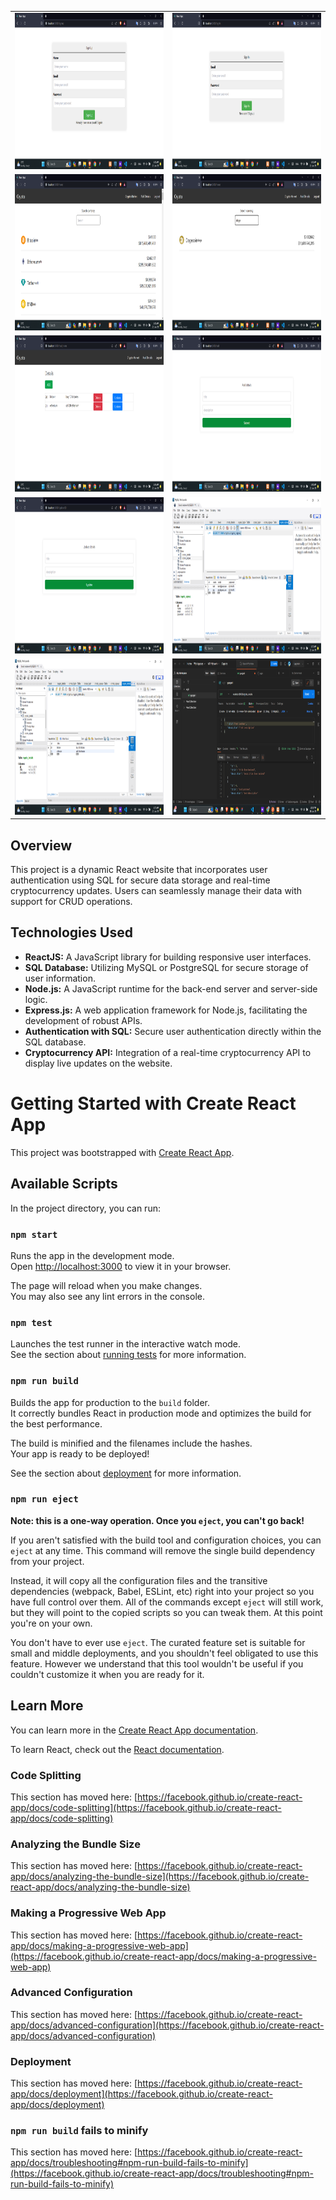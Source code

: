<table>
  <tr>
    <td><img src="https://github.com/nimeshkk/crypto_tracking/blob/master/public/img/Screenshot%20(150).png" width="400" height="250"/></td>
    <td><img src="https://github.com/nimeshkk/crypto_tracking/blob/master/public/img/Screenshot%20(151).png" width="400" height="250"/></td>
  </tr>
  <tr>
     <td><img src="https://github.com/nimeshkk/crypto_tracking/blob/master/public/img/Screenshot%20(152).png" width="400" height="250"/></td>
     <td><img src="https://github.com/nimeshkk/crypto_tracking/blob/master/public/img/Screenshot%20(153).png" width="400" height="250"/></td>
    
  </tr>
   <tr>
     <td><img src="https://github.com/nimeshkk/crypto_tracking/blob/master/public/img/Screenshot%20(154).png" width="400" height="250"/></td>
     <td><img src="https://github.com/nimeshkk/crypto_tracking/blob/master/public/img/Screenshot%20(155).png" width="400" height="250"/></td>
    
  </tr>
   <tr>
     <td><img src="https://github.com/nimeshkk/crypto_tracking/blob/master/public/img/Screenshot%20(156).png" width="400" height="250"/></td>
     <td><img src="https://github.com/nimeshkk/crypto_tracking/blob/master/public/img/Screenshot%20(157).png" width="400" height="250"/></td>
    
  </tr>
   <tr>
     <td><img src="https://github.com/nimeshkk/crypto_tracking/blob/master/public/img/Screenshot%20(158).png" width="400" height="250"/></td>
     <td><img src="https://github.com/nimeshkk/crypto_tracking/blob/master/public/img/Screenshot%20(159).png" width="400" height="250"/></td>
    
  </tr>
</table>

## Overview

This project is a dynamic React website that incorporates user authentication using SQL for secure data storage and real-time cryptocurrency updates. Users can seamlessly manage their data with support for CRUD operations.

## Technologies Used

- **ReactJS:** A JavaScript library for building responsive user interfaces.
- **SQL Database:** Utilizing MySQL or PostgreSQL for secure storage of user information.
- **Node.js:** A JavaScript runtime for the back-end server and server-side logic.
- **Express.js:** A web application framework for Node.js, facilitating the development of robust APIs.
- **Authentication with SQL:** Secure user authentication directly within the SQL database.
- **Cryptocurrency API:** Integration of a real-time cryptocurrency API to display live updates on the website.
# Getting Started with Create React App

This project was bootstrapped with [Create React App](https://github.com/facebook/create-react-app).

## Available Scripts

In the project directory, you can run:

### `npm start`

Runs the app in the development mode.\
Open [http://localhost:3000](http://localhost:3000) to view it in your browser.

The page will reload when you make changes.\
You may also see any lint errors in the console.

### `npm test`

Launches the test runner in the interactive watch mode.\
See the section about [running tests](https://facebook.github.io/create-react-app/docs/running-tests) for more information.

### `npm run build`

Builds the app for production to the `build` folder.\
It correctly bundles React in production mode and optimizes the build for the best performance.

The build is minified and the filenames include the hashes.\
Your app is ready to be deployed!

See the section about [deployment](https://facebook.github.io/create-react-app/docs/deployment) for more information.

### `npm run eject`

**Note: this is a one-way operation. Once you `eject`, you can't go back!**

If you aren't satisfied with the build tool and configuration choices, you can `eject` at any time. This command will remove the single build dependency from your project.

Instead, it will copy all the configuration files and the transitive dependencies (webpack, Babel, ESLint, etc) right into your project so you have full control over them. All of the commands except `eject` will still work, but they will point to the copied scripts so you can tweak them. At this point you're on your own.

You don't have to ever use `eject`. The curated feature set is suitable for small and middle deployments, and you shouldn't feel obligated to use this feature. However we understand that this tool wouldn't be useful if you couldn't customize it when you are ready for it.

## Learn More

You can learn more in the [Create React App documentation](https://facebook.github.io/create-react-app/docs/getting-started).

To learn React, check out the [React documentation](https://reactjs.org/).

### Code Splitting

This section has moved here: [https://facebook.github.io/create-react-app/docs/code-splitting](https://facebook.github.io/create-react-app/docs/code-splitting)

### Analyzing the Bundle Size

This section has moved here: [https://facebook.github.io/create-react-app/docs/analyzing-the-bundle-size](https://facebook.github.io/create-react-app/docs/analyzing-the-bundle-size)

### Making a Progressive Web App

This section has moved here: [https://facebook.github.io/create-react-app/docs/making-a-progressive-web-app](https://facebook.github.io/create-react-app/docs/making-a-progressive-web-app)

### Advanced Configuration

This section has moved here: [https://facebook.github.io/create-react-app/docs/advanced-configuration](https://facebook.github.io/create-react-app/docs/advanced-configuration)

### Deployment

This section has moved here: [https://facebook.github.io/create-react-app/docs/deployment](https://facebook.github.io/create-react-app/docs/deployment)

### `npm run build` fails to minify

This section has moved here: [https://facebook.github.io/create-react-app/docs/troubleshooting#npm-run-build-fails-to-minify](https://facebook.github.io/create-react-app/docs/troubleshooting#npm-run-build-fails-to-minify)
